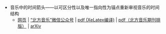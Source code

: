 - 音乐中的时间箭头——以可区分性以及唯一指向性为锚点重新审视音乐的时间结构
    -  [网页](/page/cn/arrow_of_time) | [“北方音乐”微信公众号](https://mp.weixin.qq.com/s/WmhugPKnpjrmPaflpb7ebg) | [pdf (XeLatex编译)](/assets/pdf/cn/时间箭头.pdf) | [pdf（北方音乐期刊排版）](/assets/pdf/cn/音乐中的时间箭头.pdf) | [arXiv](https://arxiv.org/abs/2312.17633)
